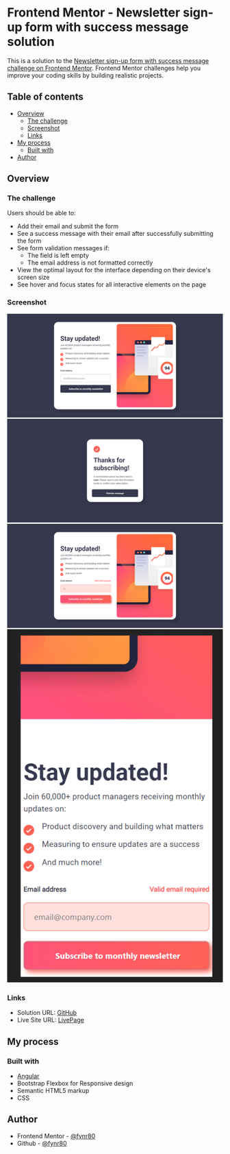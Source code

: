 # Frontend Mentor - Newsletter sign-up form with success message solution

This is a solution to the [Newsletter sign-up form with success message challenge on Frontend Mentor](https://www.frontendmentor.io/challenges/newsletter-signup-form-with-success-message-3FC1AZbNrv). Frontend Mentor challenges help you improve your coding skills by building realistic projects.

## Table of contents

- [Overview](#overview)
  - [The challenge](#the-challenge)
  - [Screenshot](#screenshot)
  - [Links](#links)
- [My process](#my-process)
  - [Built with](#built-with)
- [Author](#author)

## Overview

### The challenge

Users should be able to:

- Add their email and submit the form
- See a success message with their email after successfully submitting the form
- See form validation messages if:
  - The field is left empty
  - The email address is not formatted correctly
- View the optimal layout for the interface depending on their device's screen size
- See hover and focus states for all interactive elements on the page

### Screenshot

![loginScreenshot](./src/Design/Screenshots/LogIn-Screenshot.png)
![successScreenshot](./src/Design/Screenshots/success-Screenshot.png)
![ValidationScreenshot](./src/Design/Screenshots/Validation-Button-Screenshot.png)
![Screenshot-IphoneSe](./src/Design/Screenshots/Screenshot-IphoneSe-Size.png)

### Links

- Solution URL: [GitHub](https://github.com/fynr80/NewsletterSignUp)
- Live Site URL: [LivePage](https://fynr80.github.io/NewsletterSignUp/)

## My process

### Built with

- [Angular](https://angular.io/)
- Bootstrap Flexbox for Responsive design
- Semantic HTML5 markup
- CSS

## Author

- Frontend Mentor - [@fynr80](https://www.frontendmentor.io/profile/fynr80)
- Github - [@fynr80](https://github.com/fynr80)
